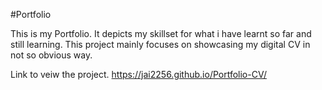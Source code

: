 #Portfolio

This is my Portfolio. It depicts my skillset for what i have learnt so far and still learning. This project mainly focuses on showcasing my digital CV in not so obvious way. 

Link to veiw the project. 
https://jai2256.github.io/Portfolio-CV/
